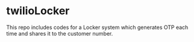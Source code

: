 # twilioLocker
 This repo includes codes for a Locker system which generates OTP each time and shares it to the customer number.
